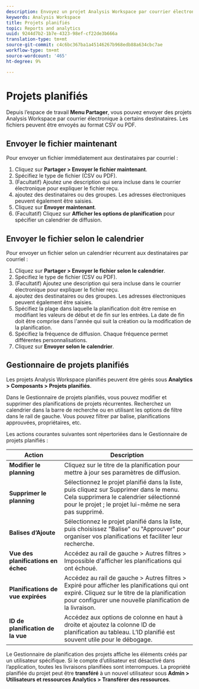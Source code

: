 ```yaml
---
description: Envoyez un projet Analysis Workspace par courrier électronique ou planifiez-le pour diffusion.
keywords: Analysis Workspace
title: Projets planifiés
topic: Reports and analytics
uuid: 9244d7b2-1b7e-4323-98ef-cf22de3b666a
translation-type: tm+mt
source-git-commit: c4c6bc367ba1a45146267b968edb88a634cbc7ae
workflow-type: tm+mt
source-wordcount: '465'
ht-degree: 9%

---
```



# Projets planifiés

Depuis l’espace de travail **Menu Partager**, vous pouvez envoyer des projets Analysis Workspace par courrier électronique à certains destinataires. Les fichiers peuvent être envoyés au format CSV ou PDF.

## Envoyer le fichier maintenant

Pour envoyer un fichier immédiatement aux destinataires par courriel :

1. Cliquez sur **Partager > Envoyer le fichier maintenant**.
1. Spécifiez le type de fichier (CSV ou PDF).
1. (Facultatif) Ajoutez une description qui sera incluse dans le courrier électronique pour expliquer le fichier reçu.
1. ajoutez des destinataires ou des groupes. Les adresses électroniques peuvent également être saisies.
1. Cliquez sur **Envoyer maintenant**.
1. (Facultatif) Cliquez sur **Afficher les options de planification** pour spécifier un calendrier de diffusion.

## Envoyer le fichier selon le calendrier

Pour envoyer un fichier selon un calendrier récurrent aux destinataires par courriel :

1. Cliquez sur **Partager > Envoyer le fichier selon le calendrier**.
1. Spécifiez le type de fichier (CSV ou PDF).
1. (Facultatif) Ajoutez une description qui sera incluse dans le courrier électronique pour expliquer le fichier reçu.
1. ajoutez des destinataires ou des groupes. Les adresses électroniques peuvent également être saisies.
1. Spécifiez la plage dans laquelle la planification doit être remise en modifiant les valeurs de début et de fin sur les entrées. La date de fin doit être comprise dans l&#39;année qui suit la création ou la modification de la planification.
1. Spécifiez la fréquence de diffusion. Chaque fréquence permet différentes personnalisations.
1. Cliquez sur **Envoyer selon le calendrier**.

## Gestionnaire de projets planifiés

Les projets Analysis Workspace planifiés peuvent être gérés sous **Analytics > Composants > Projets planifiés**.

Dans le Gestionnaire de projets planifiés, vous pouvez modifier et supprimer des planifications de projets récurrentes. Recherchez un calendrier dans la barre de recherche ou en utilisant les options de filtre dans le rail de gauche. Vous pouvez filtrer par balise, planifications approuvées, propriétaires, etc.

Les actions courantes suivantes sont répertoriées dans le Gestionnaire de projets planifiés :

| Action | Description |
|---|---|
| **Modifier le planning** | Cliquez sur le titre de la planification pour mettre à jour ses paramètres de diffusion. |
| **Supprimer le planning** | Sélectionnez le projet planifié dans la liste, puis cliquez sur Supprimer dans le menu. Cela supprimera le calendrier sélectionné pour le projet ; le projet lui-même ne sera pas supprimé. |
| **Balises d’Ajoute** | Sélectionnez le projet planifié dans la liste, puis choisissez &quot;Balise&quot; ou &quot;Approuver&quot; pour organiser vos planifications et faciliter leur recherche. |
| **Vue des planifications en échec** | Accédez au rail de gauche > Autres filtres > Impossible d&#39;afficher les planifications qui ont échoué. |
| **Planifications de vue expirées** | Accédez au rail de gauche > Autres filtres > Expiré pour afficher les planifications qui ont expiré. Cliquez sur le titre de la planification pour configurer une nouvelle planification de la livraison. |
| **ID de planification de la vue** | Accédez aux options de colonne en haut à droite et ajoutez la colonne ID de planification au tableau. L’ID planifié est souvent utile pour le débogage. |

Le Gestionnaire de planification des projets affiche les éléments créés par un utilisateur spécifique. Si le compte d’utilisateur est désactivé dans l’application, toutes les livraisons planifiées sont interrompues. La propriété planifiée du projet peut être **transféré** à un nouvel utilisateur sous **Admin > Utilisateurs et ressources Analytics > Transférer des ressources**.
